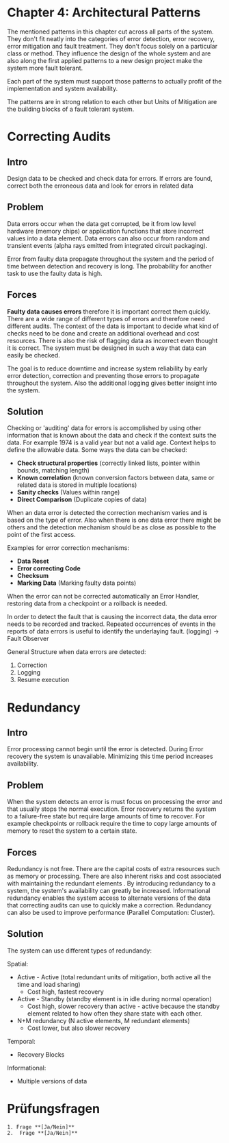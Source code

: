 # Chapter 4: Architectural Patterns

The mentioned patterns in this chapter cut across all parts of the system. They don't fit neatly into the categories of error detection, error recovery, error mitigation and fault treatment. They don't focus solely on a particular class or method. They influence the design of the whole system and are also along the first applied patterns to a new design project make the system more fault tolerant. 

Each part of the system must support those patterns to actually profit of the implementation and system availability. 

The patterns are in strong relation to each other but Units of Mitigation are the building blocks of a fault tolerant system. 

# Correcting Audits

## Intro
Design data to be checked and check data for errors. If errors are found, correct both the erroneous data and look for errors in related data 
## Problem
Data errors occur when the data get corrupted, be it from low level hardware (memory chips) or application functions that store incorrect values into a data element. Data errors can also occur from random and transient events (alpha rays emitted from integrated circuit packaging).

Error from faulty data propagate throughout the system and the period of time between detection and recovery is long. The probability for another task to use the faulty data is high.
## Forces
**Faulty data causes errors** therefore it is important correct them quickly.
There are a wide range of different types of errors and therefore need different audits. The context of the data is important to decide what kind of checks need to be done and create an additional overhead and cost resources. There is also the risk of flagging data as incorrect even thought it is correct. The system must be designed in such a way that data can easily be checked.

The goal is to reduce downtime and increase system reliability by early error detection, correction and preventing those errors to propagate throughout the system. Also the additional logging gives better insight into the system. 
## Solution
Checking or 'auditing' data for errors is accomplished by using other information that is known about the data and check if the context suits the data. For example 1974 is a valid year but not a valid age. Context helps to define the allowable data. 
Some ways the data can be checked: 

- **Check structural properties** (correctly linked lists, pointer within bounds, matching length)
- **Known correlation** (known conversion factors between data, same or related data is stored in multiple locations) 
- **Sanity checks** (Values within range)
- **Direct Comparison** (Duplicate copies of data)

When an data error is detected the correction mechanism varies and is based on the type of error.  Also when there is one data error there might be others and the detection mechanism should be as close as possible to the point of the first access. 

Examples for error correction mechanisms: 
- **Data Reset** 
- **Error correcting Code** 
- **Checksum**
- **Marking Data**  (Marking faulty data points)

When the error can not be corrected automatically an Error Handler, restoring data from a checkpoint or a rollback is needed. 

In order to detect the fault that is causing the incorrect data, the data error needs to be recorded and tracked. Repeated occurrences of events in the reports of data errors is useful to identify the underlaying fault. (logging) -> Fault Observer 

General Structure when data errors are detected:
1. Correction 
2. Logging
3. Resume execution 

# Redundancy
## Intro
Error processing cannot begin until the error is detected. During Error recovery the system is unavailable. Minimizing this time period increases availability. 
## Problem
When the system detects an error is must focus on processing the error and that usually stops the normal execution.  Error recovery returns the system to a failure-free state but require large amounts of time to recover. For example checkpoints or rollback require the time to copy large amounts of memory to reset the system to a certain state.  
## Forces
Redundancy is not free. There are the capital costs of extra resources such as memory or processing. There are also inherent risks and cost associated with maintaining the redundant elements . 
By introducing redundancy to a system, the system's availability can greatly be increased.  Informational redundancy enables the system access to alternate versions of the data that correcting audits can use to quickly make a correction. Redundancy can also be used to improve performance (Parallel Computation: Cluster).

## Solution
The system can use different types of redundandy: 

Spatial: 
- Active - Active (total redundant units of mitigation, both active all the time and load sharing)
	-  Cost high, fastest recovery
- Active - Standby (standby element is in idle during normal operation) 
	- Cost high, slower recovery than active - active because the standby element related to how often they share state with each other.
- N+M redundancy (N active elements, M redundant elements)
	- Cost lower, but also slower recovery 

Temporal: 
- Recovery Blocks

Informational: 
- Multiple versions of data


# Prüfungsfragen
	1. Frage **[Ja/Nein]**
	2.  Frage **[Ja/Nein]**
